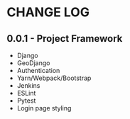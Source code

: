# CHANGE LOG

## 0.0.1 - Project Framework

- Django
- GeoDjango
- Authentication
- Yarn/Webpack/Bootstrap
- Jenkins
- ESLint
- Pytest
- Login page styling
